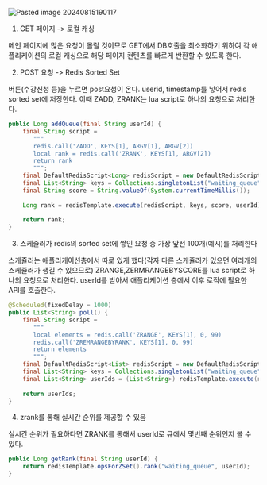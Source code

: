 
![Pasted image 20240815190117](https://github.com/user-attachments/assets/bb147693-69ef-42bf-b026-b1ce36c393ee)


1. GET 페이지 -> 로컬 캐싱

메인 페이지에 많은 요청이 몰릴 것이므로 GET에서 DB호출을 최소화하기 위하여 각 애플리케이션의 로컬 캐싱으로 해당 페이지 컨텐츠를 빠르게 반환할 수 있도록 한다.

2. POST 요청 -> Redis Sorted Set

버튼(수강신청 등)을 누르면 post요청이 온다. userid, timestamp를 넣어서 redis sorted set에 저장한다. 이때 ZADD, ZRANK는 lua script로 하나의 요청으로 처리한다.

```java
public Long addQueue(final String userId) {  
    final String script =  
       """  
       redis.call('ZADD', KEYS[1], ARGV[1], ARGV[2])
       local rank = redis.call('ZRANK', KEYS[1], ARGV[2])       
       return rank    
       """;  
    final DefaultRedisScript<Long> redisScript = new DefaultRedisScript<>(script, Long.class);  
    final List<String> keys = Collections.singletonList("waiting_queue");  
    final String score = String.valueOf(System.currentTimeMillis());  
  
    Long rank = redisTemplate.execute(redisScript, keys, score, userId);  
  
    return rank;  
}
```

3. 스케쥴러가 redis의 sorted set에 쌓인 요청 중 가장 앞선 100개(예시)를 처리한다

스케쥴러는 애플리케이션층에서 따로 있게 했다(각자 다른 스케쥴러가 있으면 여러개의 스케쥴러가 생길 수 있으므로) ZRANGE,ZERMRANGEBYSCORE를 lua script로 하나의 요청으로 처리한다. userId를 받아서 애플리케이션 층에서 이후 로직에 필요한 API를 호출한다.

```java
@Scheduled(fixedDelay = 1000)  
public List<String> poll() {  
    final String script =  
       """  
       local elements = redis.call('ZRANGE', KEYS[1], 0, 99) 
       redis.call('ZREMRANGEBYRANK', KEYS[1], 0, 99)       
       return elements    
       """;  
    final DefaultRedisScript<List> redisScript = new DefaultRedisScript<>(script, List.class);  
    final List<String> keys = Collections.singletonList("waiting_queue");  
    final List<String> userIds = (List<String>) redisTemplate.execute(redisScript, keys);  
  
    return userIds;  
}
```


4. zrank를 통해 실시간 순위를 제공할 수 있음

실시간 순위가 필요하다면 ZRANK를 통해서 userId로 큐에서 몇번째 순위인지 볼 수 있다.

```java
public Long getRank(final String userId) {  
    return redisTemplate.opsForZSet().rank("waiting_queue", userId);  
}
```
